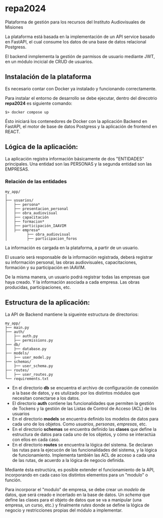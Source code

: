 # repa2024
Plataforma de gestión para los recursos del Instituto Audiovisuales de Misiones

La plataforma está basada en la implementación de un API service basado en FastAPI, el cual consume los datos de una base de datos relacional Postgress.

El backend inmplementa la gestión de parmisos de usuario mediante JWT, en un módulo incicial de CRUD de usuarios.

## Instalación de la plataforma

Es necesario contar con Docker ya instalado y funcionando correctamente.

Para instalar el entorno de desarrollo se debe ejecutar, dentro del direcotrio **repa2024** es siguiente comando:

`$> docker compose up`

Ésto iniciará los contenedores de Docker con la aplicación Backend en FastAPI, el motor de base de datos Postgress y la aplicación de frontend en REACT.

## Lógica de la aplicación:

La aplicación registra información básicamente de dos "ENTIDADES" principales. Una entidad son las PERSONAS y la segunda entidad son las EMPRESAS.

### Relación de las entidades

```
my_app/
│
├── usuarios/
│   ├── persona*
│   ├── presentacion_personal
│   ├── obra_audiovisual
│   ├── capacitación
│   ├── formacion*
│   ├── participación_IAAVIM
│   ├── empresa*
│         ├── obra_audiovisual
│         ├── participacion_foros

```

La información es cargada en la plataforma, a partir de un usuario.

El usuario será responsable de la información registrada, deberá registrar su información personal, las obras audiovisuales, capacitaciones, formación y su participación en IAAVIM.

De la misma manera, un usuario podrá registrar todas las empresas que haya creado. Y la información asociada a cada empresa. Las obras producidas, participaciones, etc.


## Estructura de la aplicación:

La API de Backend mantiene la sigueinte estructura de directorios:

```
my_app/
├── main.py
├── auth/
│   ├── auth.py
│   ├── permissions.py
├── db/
│   ├── database.py
├── models/
│   ├── user_model.py
├── schemas/
│   ├── user_schema.py
├── routes/
│   ├── user_routes.py
└── requirements.txt
```

- En el directorio **db** se encuentra el archivo de configuración de conexión a la base de datos, y es utulizado por los distintos módulos que necesitan conectarse a los datos.
- El directorio **auth** contiene las funcionalidades que permiten la gestión de Tockens y la gestión de las Listas de Control de Acceso (ACL) de los usuarios
- En el directorio **models** se encuentra definido los modelos de datos para cada uno de los objetos. Como *usuarios*, *personas*, *empresas*, etc.
- En el directorio **schemas** se encuentra definido las **clases** que define la estructura de datos para cada uno de los objetos, y cómo se interactúa con ellos en cada caso.
- En el directorio **routes** se encuentra la lógica del sistema. Se declaran las rutas para la ejecucón de las funcionalidades del sistema, y la lógica de funcionamiento. Implementa también las ACL de acceso a cada una de las rutas, de acuerdo a la lógica de negocio definida.

Mediante ésta estructúra, es posible extender el funcionamiento de la API, incorporando en cada caso los distintos elementos para un "modulo" o función.

Para incorporar el "modulo" de empresa, se debe crear un *modelo* de datos, que será creado e incertado en la base de datos. Un *schema* que define las clases para el objeto de datos que se va a manipular (una empresa, un curso, etc.) y finalmente *rutes* donde se define la lógica de negocio y restricciones propias del módulo a implementar.
